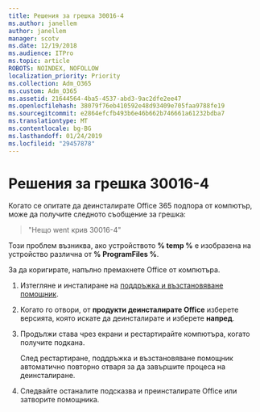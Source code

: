 ```yaml
---
title: Решения за грешка 30016-4
ms.author: janellem
author: janellem
manager: scotv
ms.date: 12/19/2018
ms.audience: ITPro
ms.topic: article
ROBOTS: NOINDEX, NOFOLLOW
localization_priority: Priority
ms.collection: Adm_O365
ms.custom: Adm_O365
ms.assetid: 21644564-4ba5-4537-abd3-9ac2dfe2ee47
ms.openlocfilehash: 38079f76eb410592e48d93409e705faa9788fe19
ms.sourcegitcommit: e2864efcfb493b6e46b662b746661a61232bdba7
ms.translationtype: MT
ms.contentlocale: bg-BG
ms.lasthandoff: 01/24/2019
ms.locfileid: "29457878"
---
```

# <a name="solutions-for-error-30016-4"></a>Решения за грешка 30016-4

Когато се опитате да деинсталирате Office 365 подпора от компютър, може да получите следното съобщение за грешка:
  
> "Нещо went крив 30016-4"
    
Този проблем възниква, ако устройството **% temp %** е изобразена на устройство различна от **% ProgramFiles %**. 
  
За да коригирате, напълно премахнете Office от компютъра.
  
1. Изтегляне и инсталиране на [поддръжка и възстановяване помощник](https://aka.ms/SARA-OfficeUninstall-Alchemy).
    
2. Когато го отвори, от **продукти деинсталирате Office** изберете версията, която искате да деинсталирате и изберете **напред**. 
    
3. Продължи става чрез екрани и рестартирайте компютъра, когато получите подкана.
    
    След рестартиране, поддръжка и възстановяване помощник автоматично повторно отваря за да завършите процеса на деинсталиране.
    
4. Следвайте останалите подсказва и преинсталирате Office или затворите помощника.
    

